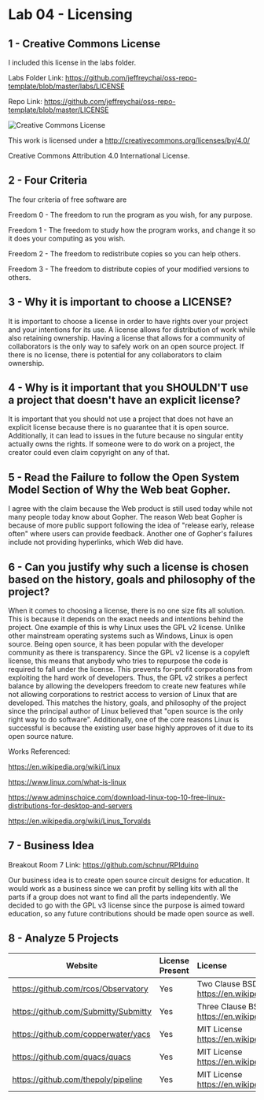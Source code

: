 # Lab 04 - Licensing

## 1 - Creative Commons License

I included this license in the labs folder.

Labs Folder Link: https://github.com/jeffreychai/oss-repo-template/blob/master/labs/LICENSE

Repo Link: https://github.com/jeffreychai/oss-repo-template/blob/master/LICENSE

![Creative Commons License](https://i.creativecommons.org/l/by/4.0/88x31.png)

This work is licensed under a http://creativecommons.org/licenses/by/4.0/

Creative Commons Attribution 4.0 International License.

## 2 - Four Criteria

The four criteria of free software are

Freedom 0 - The freedom to run the program as you wish, for any purpose.

Freedom 1 - The freedom to study how the program works, and change it so it does your computing as you wish.

Freedom 2 - The freedom to redistribute copies so you can help others.

Freedom 3 - The freedom to distribute copies of your modified versions to others.

## 3 - Why it is important to choose a LICENSE?

It is important to choose a license in order to have rights over your project and your intentions for its use.
A license allows for distribution of work while also retaining ownership.
Having a license that allows for a community of collaborators is the only way to safely work on an open source project.
If there is no license, there is potential for any collaborators to claim ownership.

## 4 - Why is it important that you SHOULDN'T use a project that doesn't have an explicit license?

It is important that you should not use a project that does not have an explicit license because there is no guarantee that it is open source.
Additionally, it can lead to issues in the future because no singular entity actually owns the rights.
If someone were to do work on a project, the creator could even claim copyright on any of that.

## 5 - Read the Failure to follow the Open System Model Section of Why the Web beat Gopher.

I agree with the claim because the Web product is still used today while not many people today know about Gopher.
The reason Web beat Gopher is because of more public support following the idea of "release early, release often" where users can provide feedback.
Another one of Gopher's failures include not providing hyperlinks, which Web did have.

## 6 - Can you justify why such a license is chosen based on the history, goals and philosophy of the project?

When it comes to choosing a license, there is no one size fits all solution.
This is because it depends on the exact needs and intentions behind the project.
One example of this is why Linux uses the GPL v2 license.
Unlike other mainstream operating systems such as Windows, Linux is open source.
Being open source, it has been popular with the developer community as there is transparency.
Since the GPL v2 license is a copyleft license, this means that anybody who tries to repurpose the code is required to fall under the license.
This prevents for-profit corporations from exploiting the hard work of developers.
Thus, the GPL v2 strikes a perfect balance by allowing the developers freedom to create new features while not allowing corporations to restrict access to version of Linux that are developed.
This matches the history, goals, and philosophy of the project since the principal author of Linux believed that "open source is the only right way to do software".
Additionally, one of the core reasons Linux is successful is because the existing user base highly approves of it due to its open source nature.

Works Referenced:

https://en.wikipedia.org/wiki/Linux

https://www.linux.com/what-is-linux

https://www.adminschoice.com/download-linux-top-10-free-linux-distributions-for-desktop-and-servers

https://en.wikipedia.org/wiki/Linus_Torvalds

## 7 - Business Idea

Breakout Room 7 Link: https://github.com/schnur/RPIduino

Our business idea is to create open source circuit designs for education.
It would work as a business since we can profit by selling kits with all the parts if a group does not want to find all the parts independently.
We decided to go with the GPL v3 license since the purpose is aimed toward education, so any future contributions should be made open source as well.

## 8 - Analyze 5 Projects

Website | License Present | License
---------|:----------|:-------
https://github.com/rcos/Observatory | Yes | Two Clause BSD License https://en.wikipedia.org/wiki/ISC_license
https://github.com/Submitty/Submitty | Yes | Three Clause BSD License https://en.wikipedia.org/wiki/BSD_licenses
https://github.com/copperwater/yacs | Yes | MIT License https://en.wikipedia.org/wiki/MIT_License
https://github.com/quacs/quacs | Yes | MIT License https://en.wikipedia.org/wiki/MIT_License
https://github.com/thepoly/pipeline | Yes | MIT License https://en.wikipedia.org/wiki/MIT_License
